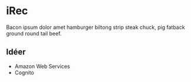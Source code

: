 # iRec
Bacon ipsum dolor amet hamburger biltong strip steak chuck, pig fatback ground round tail beef. 

## Idéer
- Amazon Web Services
- Cognito
